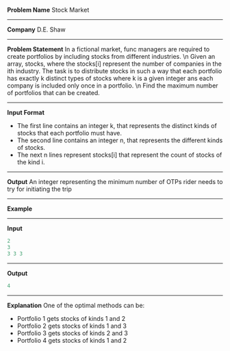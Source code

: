 **Problem Name**
Stock Market  

** **

**Company**
D.E. Shaw  

** **

**Problem Statement**
In a fictional market, func managers are required to create portfolios by including stocks from different industries. \n
Given an array, stocks, where the stocks[i] represent the number of companies in the ith industry. The task is to distribute stocks in such a way that each portfolio has exactly k distinct types of stocks where k is a given integer ans each company is included only once in a portfolio. \n
Find the maximum number of portfolios that can be created.  

** **

**Input Format**
- The first line contains an integer k, that represents the distinct kinds of stocks that each portfolio must have.
- The second line contains an integer n, that represents the different kinds of stocks.
- The next n lines represent stocks[i] that represent the count of stocks of the kind i.

** **

**Output**
An integer representing the minimum number of OTPs rider needs to try for initiating the trip

** **

**Example**

** **
  
**Input**
```cpp
2
3
3 3 3
```  

** **
  
**Output**
```cpp
4
```  

** **
  
**Explanation**
One of the optimal methods can be:
- Portfolio 1 gets stocks of kinds 1 and 2
- Portfolio 2 gets stocks of kinds 1 and 3
- Portfolio 3 gets stocks of kinds 2 and 3
- Portfolio 4 gets stocks of kinds 1 and 2
